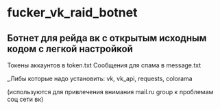 # fucker_vk_raid_botnet
Ботнет для рейда вк с открытым исходным кодом с легкой настройкой
---

Токены аккаунтов в token.txt
Сообщения для спама в message.txt

_Либы которые надо установить: vk, vk_api, requests, colorama

(используются для привлечения внимания mail.ru group к проблемам соц сети вк)
